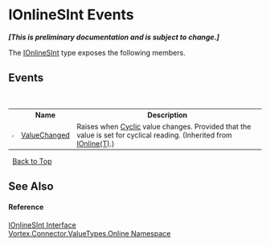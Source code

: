 # IOnlineSInt Events
 _**\[This is preliminary documentation and is subject to change.\]**_

The <a href="T_Vortex_Connector_ValueTypes_Online_IOnlineSInt.md">IOnlineSInt</a> type exposes the following members.


## Events
&nbsp;<table><tr><th></th><th>Name</th><th>Description</th></tr><tr><td>![Public event](media/pubevent.gif "Public event")</td><td><a href="E_Vortex_Connector_ValueTypes_Online_IOnline_1_ValueChanged.md">ValueChanged</a></td><td>
Raises when <a href="P_Vortex_Connector_ValueTypes_Online_IOnline_1_Cyclic.md">Cyclic</a> value changes. Provided that the value is set for cyclical reading.
 (Inherited from <a href="T_Vortex_Connector_ValueTypes_Online_IOnline_1.md">IOnline(T)</a>.)</td></tr></table>&nbsp;
<a href="#ionlinesint-events">Back to Top</a>

## See Also


#### Reference
<a href="T_Vortex_Connector_ValueTypes_Online_IOnlineSInt.md">IOnlineSInt Interface</a><br /><a href="N_Vortex_Connector_ValueTypes_Online.md">Vortex.Connector.ValueTypes.Online Namespace</a><br />
